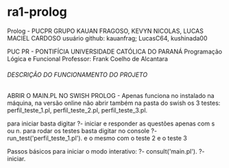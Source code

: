 # ra1-prolog
Prolog - 
PUCPR GRUPO KAUAN FRAGOSO, KEVYN NICOLAS, LUCAS MACIEL CARDOSO
usuário github: kauanfrag; LucasC64, kushinada00

PUC PR - PONTIFÍCIA UNIVERSIDADE CATÓLICA DO PARANÁ
Programação Lógica e Funcional
Professor: Frank Coelho de Alcantara 

###### DESCRIÇÃO DO FUNCIONAMENTO DO PROJETO 

ABRIR O MAIN.PL NO SWISH PROLOG - Apenas funciona no instalado na máquina, na versão online não
abrir também na pasta do swish os 3 testes: perfil_teste_1.pl, perfil_teste_2.pl, perfil_teste_3.pl.

para iniciar basta digitar ?- iniciar e responder as questões apenas com s ou n.
para rodar os testes basta digitar no console ?- run_test('perfil_teste_1.pl'). e o mesmo com o teste 2 e o teste 3 

Passos básicos para iniciar o modo interativo: 
?- consult('main.pl').
?- iniciar.

